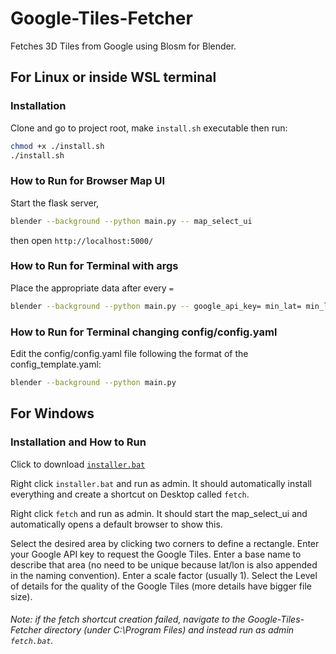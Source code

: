 # Google-Tiles-Fetcher

Fetches 3D Tiles from Google using Blosm for Blender.

## For Linux or inside WSL terminal

### Installation

Clone and go to project root, make `install.sh` executable then run:

```bash
chmod +x ./install.sh
./install.sh
```

### How to Run for Browser Map UI

Start the flask server,

```bash
blender --background --python main.py -- map_select_ui
```

then open `http://localhost:5000/`

### How to Run for Terminal with args

Place the appropriate data after every `=`

```bash
blender --background --python main.py -- google_api_key= min_lat= min_lon= max_lat= max_lon= base_name=
```

### How to Run for Terminal changing config/config.yaml

Edit the config/config.yaml file following the format of the config_template.yaml:

```bash
blender --background --python main.py
```

## For Windows

### Installation and How to Run

Click to download [`installer.bat`](https://github.com/sid410/Google-Tiles-Fetcher/releases/latest/download/installer.bat)

Right click `installer.bat` and run as admin. It should automatically install everything and create a shortcut on Desktop called `fetch`.

Right click `fetch` and run as admin. It should start the map_select_ui and automatically opens a default browser to show this.

Select the desired area by clicking two corners to define a rectangle. Enter your Google API key to request the Google Tiles. Enter a base name to describe that area (no need to be unique because lat/lon is also appended in the naming convention). Enter a scale factor (usually 1). Select the Level of details for the quality of the Google Tiles (more details have bigger file size).

###### Note: if the fetch shortcut creation failed, navigate to the Google-Tiles-Fetcher directory (under C:\Program Files) and instead run as admin `fetch.bat`.

